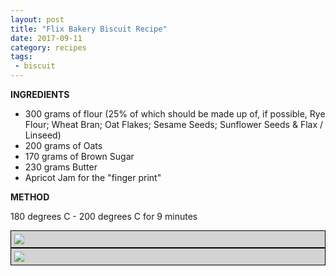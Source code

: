 ```yaml
---
layout: post
title: "Flix Bakery Biscuit Recipe"
date: 2017-09-11
category: recipes
tags:
 - biscuit 
---
```


<style media="screen" type="text/css">
img + em { display: block; text-align: center;}
img + strong { display: block; text-align: center;}

img { max-width:98%; /* max-width:128%; */
        padding: 1%;
        height: auto;
        border: thin black solid;
        text-align: center;
        background:lightgrey;
        display: block;
        margin-left: auto;
        margin-right: auto;
}
</style>

**INGREDIENTS**

 * 300 grams of flour (25% of which should be made up of, if possible,
 Rye Flour; Wheat Bran; Oat Flakes; Sesame Seeds; Sunflower Seeds & Flax
 / Linseed)
 * 200 grams of Oats
 * 170 grams of Brown Sugar
 * 230 grams Butter
 * Apricot Jam for the "finger print"

**METHOD**

180 degrees C - 200 degrees C for 9 minutes

![](images/2017-09-11-flix-bakery-biscuit-recipe-1.jpg)
![](images/2017-09-11-flix-bakery-biscuit-recipe-2.jpg)
